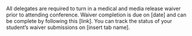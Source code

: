 All delegates are required to turn in a medical and media release waiver prior to attending conference.  Waiver completion is due on [date] and can be complete by following this [link].  You can track the status of your student’s waiver submissions on [insert tab name].